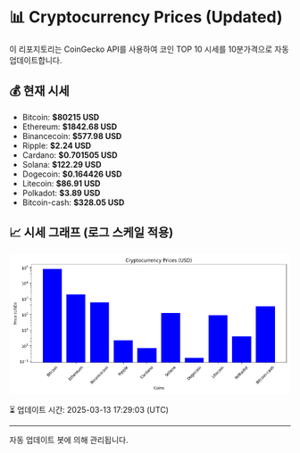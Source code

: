 
# 📊 Cryptocurrency Prices (Updated)

이 리포지토리는 CoinGecko API를 사용하여 코인 TOP 10 시세를 10분가격으로 자동 업데이트합니다.

## 💰 현재 시세
- Bitcoin: **$80215 USD**
- Ethereum: **$1842.68 USD**
- Binancecoin: **$577.98 USD**
- Ripple: **$2.24 USD**
- Cardano: **$0.701505 USD**
- Solana: **$122.29 USD**
- Dogecoin: **$0.164426 USD**
- Litecoin: **$86.91 USD**
- Polkadot: **$3.89 USD**
- Bitcoin-cash: **$328.05 USD**

## 📈 시세 그래프 (로그 스케일 적용)
![Crypto Prices](crypto_prices.png)

⏳ 업데이트 시간: 2025-03-13 17:29:03 (UTC)

---
자동 업데이트 봇에 의해 관리됩니다.
